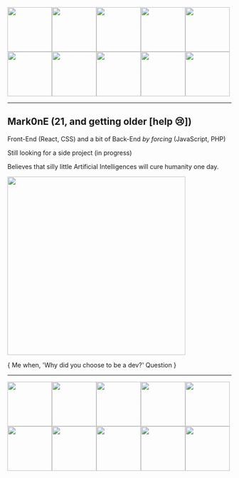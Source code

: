 <img src="https://media.tenor.com/MR7k-TyLM7wAAAAj/zebnat-dizzy.gif" width="100"><img src="https://media.tenor.com/MR7k-TyLM7wAAAAj/zebnat-dizzy.gif" width="100"><img src="https://media.tenor.com/MR7k-TyLM7wAAAAj/zebnat-dizzy.gif" width="100"><img src="https://media.tenor.com/MR7k-TyLM7wAAAAj/zebnat-dizzy.gif" width="100"><img src="https://media.tenor.com/MR7k-TyLM7wAAAAj/zebnat-dizzy.gif" width="100"><img src="https://media.tenor.com/MR7k-TyLM7wAAAAj/zebnat-dizzy.gif" width="100"><img src="https://media.tenor.com/MR7k-TyLM7wAAAAj/zebnat-dizzy.gif" width="100"><img src="https://media.tenor.com/MR7k-TyLM7wAAAAj/zebnat-dizzy.gif" width="100"><img src="https://media.tenor.com/MR7k-TyLM7wAAAAj/zebnat-dizzy.gif" width="100"><img src="https://media.tenor.com/MR7k-TyLM7wAAAAj/zebnat-dizzy.gif" width="100">

-----------------------------------------------------------------------------------------------------

Mark0nE (21, and getting older [help 😢])
-----------------------------------------------------------------------------------------------------
Front-End (React, CSS) and a bit of Back-End *by forcing* (JavaScript, PHP)

Still looking for a side project (in progress)

Believes that silly little Artificial Intelligences will cure humanity one day.



<img src="https://64.media.tumblr.com/7ececbd327958fb4838ada54ca9beffe/0f43b55d66a51664-64/s500x750/365c3dd89e44128bc33ae2dbe62a1711ce412ede.gifv" width="400">

{ Me when, 'Why did you choose to be a dev?' Question }


-----------------------------------------------------------------------------------------------------

<img src="https://media.tenor.com/MR7k-TyLM7wAAAAj/zebnat-dizzy.gif" width="100"><img src="https://media.tenor.com/MR7k-TyLM7wAAAAj/zebnat-dizzy.gif" width="100"><img src="https://media.tenor.com/MR7k-TyLM7wAAAAj/zebnat-dizzy.gif" width="100"><img src="https://media.tenor.com/MR7k-TyLM7wAAAAj/zebnat-dizzy.gif" width="100"><img src="https://media.tenor.com/MR7k-TyLM7wAAAAj/zebnat-dizzy.gif" width="100"><img src="https://media.tenor.com/MR7k-TyLM7wAAAAj/zebnat-dizzy.gif" width="100"><img src="https://media.tenor.com/MR7k-TyLM7wAAAAj/zebnat-dizzy.gif" width="100"><img src="https://media.tenor.com/MR7k-TyLM7wAAAAj/zebnat-dizzy.gif" width="100"><img src="https://media.tenor.com/MR7k-TyLM7wAAAAj/zebnat-dizzy.gif" width="100"><img src="https://media.tenor.com/MR7k-TyLM7wAAAAj/zebnat-dizzy.gif" width="100">


